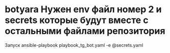 # botyara Нужен env файл номер 2 и secrets которые будут вместе с остальными файлами репозитория
Запуск ansible-playbook playbook_tg_bot.yaml -e @secrets.yaml
